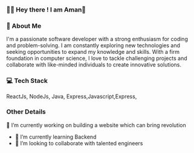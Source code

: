 ### 🙋‍♂️ Hey there ! I am Aman👋


### 💫 About Me
I'm a passionate software developer with a strong enthusiasm for coding and problem-solving. I am constantly exploring new technologies and seeking opportunities to expand my knowledge and skills. With a firm foundation in computer science, I love to tackle challenging projects and collaborate with like-minded individuals to create innovative solutions.

### 💻 Tech Stack
ReactJs, NodeJs, Java, Express,Javascript,Express,


### Other Details
🔭 I’m currently working on building a website which can bring revolution
- 🌱 I’m currently learning Backend
- 👯 I’m looking to collaborate with talented engineers



<!--
**AmanPurohit2002/AmanPurohit2002** is a ✨ _special_ ✨ repository because its `README.md` (this file) appears on your GitHub profile.

Here are some ideas to get you started:

- 🔭 I’m currently working on ...
- 🌱 I’m currently learning ...
- 👯 I’m looking to collaborate on ...
- 🤔 I’m looking for help with ...
- 💬 Ask me about ...
- 📫 How to reach me: ...
- 😄 Pronouns: ...
- ⚡ Fun fact: ...
--> 
